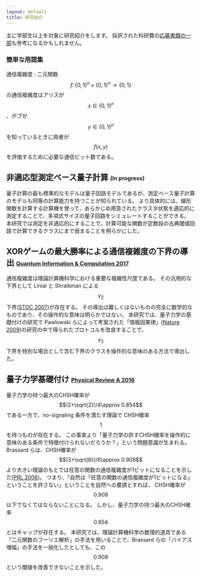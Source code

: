 ```yaml
---
layout: default
title: 研究紹介
---
```


主に学部生以上を対象に研究紹介をします。
採択された科研費の[応募書類の一部](pdfs/Mori_17K17711.pdf)も参考になるかもしれません。

### 簡単な用語集 ###

通信複雑度
: 二元関数 $$f\colon\{0,1\}^n\times\{0,1\}^n\to\{0,1\}$$ の通信複雑度はアリスが $$x\in\{0,1\}^n$$、ボブが $$y\in\{0,1\}^n$$
を知っているときに両者が $$f(x,y)$$ を評価するために必要な通信ビット数である。

非適応型測定ベース量子計算 <span style="font-size: 70%">(In progress)</span>
----------------
量子計算の最も標準的なモデルは量子回路モデルであるが、測定ベース量子計算のモデルも同等の計算能力を持つことが知られている。
より具体的には、線形関数を計算する計算機を使って、あらかじめ用意されたクラスタ状態を適応的に測定することで、多項式サイズの量子回路をシミュレートすることができる。
本研究では測定を非適応的にすることで、計算可能な関数が定数段の古典閾値回路で計算できるクラスにまで弱まることを明らかにした。

XORゲームの最大勝率による通信複雑度の下界の導出 <span style="font-size: 70%">[Quantum Information & Computation 2017](https://doi.org/10.26421/QIC17.15-16)</span>
----------------
通信複雑度は理論計算機科学における重要な複雑性尺度である。
その汎用的な下界として Linial と Shraibman による $$\gamma_2$$ 下界([STOC 2007](https://doi.org/10.1002/rsa.20232))が存在する。
その導出は難しくはないものの完全に数学的なものであり、その操作的な意味は明らかではない。
本研究では、量子力学の基礎付けの研究で Pawlowski らによって考案された「情報因果律」([Nature 2009](https://doi.org/10.1038/nature08400))の研究の中で得られたプロトコルを改良することで、
$$\gamma_2$$ 下界を特別な場合として含む下界のクラスを操作的な意味のある方法で導出した。

量子力学基礎付け <span style="font-size: 70%">[Physical Review A 2016](https://doi.org/10.1103/PhysRevA.94.052130)</span>
----------------
量子力学の持つ最大のCHSH確率が $$(2+\sqrt{2})/4\approx 0.854$$ である一方で、no-signaling 条件を満たす理論で
CHSH確率 $$1$$ を持つものが存在する。
この事実より「量子力学の許すCHSH確率を操作的に意味のある条件で特徴付けられないだろうか？」という問題意識が生まれる。
Brassard らは、CHSH確率が $$(3+\sqrt{6})/6\approx 0.908$$ より大きい理論のもとでは任意の関数の通信複雑度が1ビットになることを示した([PRL 2006](https://doi.org/10.1103/PhysRevLett.96.250401))。
つまり、「自然は「任意の関数の通信複雑度が1ビットになる」ということを許さない」ということを自然への要請とすれば、
CHSH確率が $$0.908$$ 以下でなくてはならないことになる。
しかし、量子力学の持つ最大のCHSH確率 $$0.854$$ とはギャップが存在する。
本研究では、理論計算機科学の数理的道具である「二元関数のフーリエ解析」の手法を用いることで、Brassard らの「バイアス増幅」の手法を一般化したとしても、この $$0.908$$ という閾値を改善できないことを示した。
